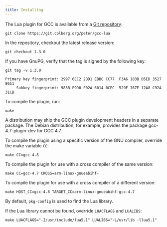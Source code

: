 ```yaml
---
title: Installing
---
```


The Lua plugin for GCC is available from a [Git repository]:

```
git clone https://git.colberg.org/peter/gcc-lua
```

In the repository, checkout the latest release version:

```
git checkout 1.3.0
```

If you have GnuPG, verify that the tag is signed by the following key:

```
git tag -v 1.3.0
```

```
Primary key fingerprint: 2997 6EC2 2BD1 EBBC CC77  F3A6 183B D5ED 3527 8611
     Subkey fingerprint: 983B F9D0 F02A 6014 0CEC  529F 767E 12A8 C92A 31CB
```

To compile the plugin, run:

```
make
```

A distribution may ship the GCC plugin development headers in a separate
package. The Debian distribution, for example, provides the package
gcc-4.7-plugin-dev for GCC 4.7.

To compile the plugin using a specific version of the GNU compiler, override
the make variable `CC`:

```
make CC=gcc-4.8
```

To compile the plugin for use with a cross compiler of the same version:

```
make CC=gcc-4.7 CROSS=arm-linux-gnueabihf-
```

To compile the plugin for use with a cross compiler of a different version:

```
make HOST_CC=gcc-4.8 TARGET_CC=arm-linux-gnueabihf-gcc-4.7
```

By default, `pkg-config` is used to find the Lua library.

If the Lua library cannot be found, override `LUACFLAGS` and `LUALIBS`:

```
make LUACFLAGS="-I/usr/include/lua5.1" LUALIBS="-L/usr/lib -llua5.1"
```

[Git repository]: https://git.colberg.org/peter/gcc-lua
